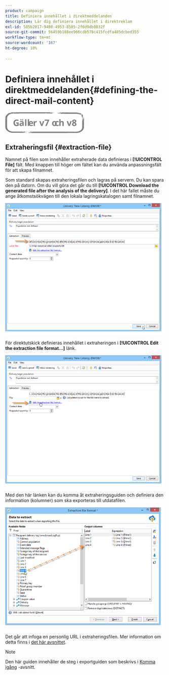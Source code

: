 ```yaml
---
product: campaign
title: Definiera innehållet i direktmeddelanden
description: Lär dig definiera innehållet i direktreklam
exl-id: 585b2017-9408-4953-8505-2f6d9db8032f
source-git-commit: 56459b188ee966cdb578c415fcdfa485dcbed355
workflow-type: tm+mt
source-wordcount: '167'
ht-degree: 10%

---
```


# Definiera innehållet i direktmeddelanden{#defining-the-direct-mail-content}

![](../../assets/common.svg)

## Extraheringsfil {#extraction-file}

Namnet på filen som innehåller extraherade data definieras i **[!UICONTROL File]** fält. Med knappen till höger om fältet kan du använda anpassningsfält för att skapa filnamnet.

Som standard skapas extraheringsfilen och lagras på servern. Du kan spara den på datorn. Om du vill göra det går du till **[!UICONTROL Download the generated file after the analysis of the delivery]**. I det här fallet måste du ange åtkomstsökvägen till den lokala lagringskatalogen samt filnamnet.

![](assets/s_ncs_user_mail_delivery_local_file.png)

För direktutskick definieras innehållet i extraheringen i **[!UICONTROL Edit the extraction file format...]** länk.

![](assets/s_ncs_user_mail_delivery_format_link.png)

Med den här länken kan du komma åt extraheringsguiden och definiera den information (kolumner) som ska exporteras till utdatafilen.

![](assets/s_ncs_user_mail_delivery_format_wz.png)

Det går att infoga en personlig URL i extraheringsfilen. Mer information om detta finns i [det här avsnittet](../../web/using/publishing-a-web-form.md).

>[!NOTE]
>
>Den här guiden innehåller de steg i exportguiden som beskrivs i [Komma igång](../../platform/using/executing-export-jobs.md) -avsnitt.
